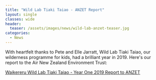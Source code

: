 ```yaml
---
title: "Wild Lab Tiaki Taiao - ANZET Report"
layout: single
classes: wide
header:
  teaser: /assets/images/news/wild-lab-anzet-teaser.jpg
categories:
  - News
---
```


With heartfelt thanks to Pete and Elle Jarratt, Wild Lab Tiaki Taiao, our wilderness programme for kids, had a brilliant year in 2019.  Here's our report to the Air New Zealand Environment Trust:

[Waikereru Wild Lab Tiaki Taiao - Year One 2019 Report to ANZET](/assets/documents/12022020_YearOneReportToANZET_WaikereruWildLabTiakiTaiao_AS_JHH.pdf)


